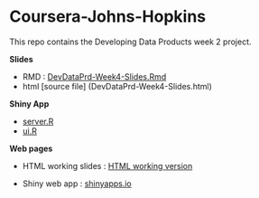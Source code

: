 # Coursera-Johns-Hopkins

This repo contains the Developing Data Products week 2 project.
<br/>

**Slides**  
- RMD : [DevDataPrd-Week4-Slides.Rmd](DevDataPrd-Week4-Slides.Rmd)  
- html [source file] (DevDataPrd-Week4-Slides.html)  

**Shiny App**  
- [server.R](server.R)  
- [ui.R](ui.R)  

**Web pages**  
- HTML working slides : [HTML working version](https://chris-fr-github.github.io/Coursera-Johns-Hopkins/09-W4/DevDataPrd-Week4-Slides.html)    

- Shiny web app :  [shinyapps.io](https://chris-fr-github.shinyapps.io/DevDataPrd-Week4-ShinyWebApp/)    

